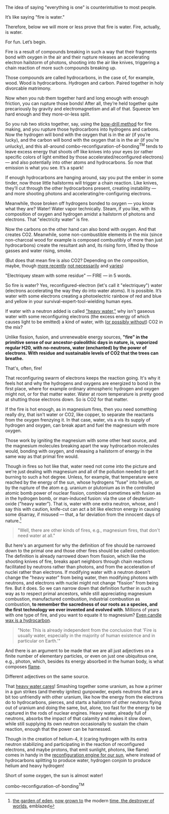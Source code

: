The idea of saying "everything is one" is counterintuitive to most people.

It’s like saying "fire is water."

Therefore, below we will more or less prove that fire is water. Fire, actually, is water.

For fun. Let’s begin.

Fire is a result of compounds breaking in such a way that their fragments bond with oxygen in the air and their rupture releases an accelerating electron hailstorm of <!--accelerative electrons and--> photons, shooting into the air like knives, triggering a chain reaction of more such compounds breaking up.

Those compounds are called hydrocarbons, in the case of, for example, wood. Wood is hydrocarbons. Hydrogen and carbon. Paired together in holy divorcable matrimony.

Now when you rub them together hard and long enough with enough friction, you can rupture those bonds! After all, they’re held together quite precariously by gravity and electromagnetism and all of that. Squeeze ‘em hard enough and they more-or-less split.

So you rub two sticks together, say, using the [bow-drill method](https://youtu.be/_tpBCflcekU?si=XjzJAv3v1z3UOYJF) for fire making, and you rupture those hydrocarbons into hydrogens and carbons. Now the hydrogen will bond with the oxygen that is in the air (if you’re lucky), and the carbon will bond with the oxygen that is in the air  (if you’re unlucky), and this all-around combo-reconfiguration-of-bonding<sup>TM</sup> tends to leave excess energy that shoots off like knives into your eyes (or rather specific colors of light emitted by those accelerated/reconfigured electrons) — and also potentially into other atoms and hydrocarbons. So now that emission is what you see. It’s a spark!

If enough hydrocarbons are hanging around, say you put the ember in some tinder, now those little hailstorms will trigger a chain reaction. Like knives, they’ll cut through the other hydrocarbons present, creating instability — and more shooting photons and accelerating/re-configuring electrons. 

Meanwhile, those broken off hydrogens bonded to oxygen — you know what they are? Water! Water vapor technically. Steam, if you like, with its composition of oxygen and hydrogen amidst a hailstorm of photons and electrons. That "electricity water" is fire. 

Now the carbons on the other hand can also bond with oxygen. And that creates CO2. Meanwhile, some non-combustible elements in the mix (since non-charcoal wood for example is composed combustibly of more than just hydrocarbons) create the resultant ash and, its rising form, lifted by those gasses and water rising, smoke. 

(But does that mean fire is also CO2? Depending on the composition, maybe, though [more recently](https://www.osha.gov/green-jobs/hydrogen/fire-explosion#:~:text=Hydrogen%20used%20in%20the%20fuel,a%20leak%20can%20be%20detected.) [not necessarily](https://www.quora.com/Can-you-burn-something-without-producing-CO2) and [varies](https://theconversation.com/curious-kids-if-steam-contains-water-what-does-smoke-from-fire-contain-172505))

"Electriquey steam with some residue" — FIRE — in 5 words.

So fire is water? Yes, reconfigured-electron (let's call it "electriquey") water (electrons accelerating the way they do into water atoms). It is possible. It’s water with some electrons creating a photoelectric rainbow of red and blue and yellow in your survival-expert-tool-wielding human eyes.

If water with a neutron added is called ["heavy water,"](https://en.wikipedia.org/wiki/Heavy_water) why isn't gaseous water with some reconfiguring electrons (the excess energy of which causes light to be emitted) a kind of water, with ([or possibly without](https://www.quora.com/Can-you-burn-something-without-producing-CO2)) CO2 in the mix?<!--[^5]-->

Unlike fission, fusion<!-- (the sun's fire, undergoing fusion rather than combustion, is quite often heavy water)-->, and unrenewable energy sources, **"fire" in the primitive sense of our ancestor-paleolithic days in nature, is, vaporized regular H20, with no-neutrons, water (enchanted) by the power of electrons. With residue and sustainable levels of CO2 that the trees can breathe.**

That's, often, fire!

That reconfiguring swarm of electrons keeps the reaction going. It's why it feels hot and why the hydrogens and oxygens are energized to bond in the first place, where for example ordinary atmospheric hydrogen and oxygen might not, or for that matter water. Water at room temperature is pretty good at shutting those electrons down. So is CO2 for that matter. 

<!--
That’s fire! Or maybe the whole sum is fire, and "heavy water" should be renamed something else and only something else.

Disclaimer: this is meant to be educational comedy.

It still reads like tragedy.
-->

If the fire is hot enough, as in magnesium fires, then you need something really dry, that isn't water or CO2, like copper, to separate the reactants from the oxygen frenzying it. In that case, water, vis a vis its supply of hydrogen and oxygen, can break apart and <!--actually--> fuel the magnesium with more oxygen. 

Those work by igniting the magnesium with some other heat source, and the magnesium molecules breaking apart the way hydrocarbon molecules would, bonding with oxygen, and releasing a hailstorm of energy in the same way as that primal fire would.

Though in fires so hot like that, water need not come into the picture and we're just dealing with magnesium and all of the pollution needed to get it burning to such a hot degree. Unless, for example, that temperature were reached by the energy of the sun, whose hydrogens "fuse" into helium, or by the rupture of the atom e.g. uranium or plutonium as in the controlled atomic bomb power of nuclear fission, combined sometimes with fusion as in the hydrogen bomb, or man-induced fusion: via the use of deuterium-oxide ("heavy water"). That is, water with one extra neutron, whose, and I say this with caution, knife-cut can act a bit like electron energy in causing some disarray, if misused — that, a far deviation from the innocent days of nature.[^3]

> "Well, there are other kinds of fires, e.g., magnesium fires, that don't need water at all."<!--[^6]-->

<!--"Fire is usually water." Especially in the majority of human existence and in particular on Earth.-->

But here's an argument for why the definition of fire should be narrowed down to the primal one and those other fires should be called combustion: The definition is already narrowed down from fission, which like the shooting knives of fire, breaks apart neighbors through chain reactions facilitated by neutrons rather than photons, and from the acceleration of nuclei rather than electrons. If modifying water with a neutron doesn't change the "heavy water" from being water, then modifying photons with neutrons, and electrons with nuclei might not change "fission" from being fire. But it does. So we can narrow down that definition further in such a way as to respect primal ancestors, while still appreciating magnesium combustion, manufactured combustion, industrial combustion as combustion, **to remember the sacredness of our roots as a species, and the first technology we ever invented and evolved with**. Millions of years with one type of fire, and you want to equate it to magnesium? [Even candle wax is a hydrocarbon](https://candles.org/candle-science/#:~:text=All%20waxes%20are%20essentially%20hydrocarbons,the%20wick%20by%20capillary%20action.).

> "Note: This is already independent from the conclusion that 'Fire is usually water, especially in the majority of human existence and in particular on Earth.'"

<!--
Yes, but the Garden of Eden wants its fire back.

> "Yes, and I'm Saruman, building my Urak-hai army with 'false' fires," Webster dictionary says snobbishly, thinking it's being sarcastic.

[All the armies of Rohan and the Ents rally to defeat Isengard].

"Wait, but why would Ents care about respecting fires as burning hydrocarbons, if they're made of hydrocarbons?" asks Merry about the Ents, the ancient living trees that can walk and talk.

"Because," the Ent begins, slowly. "It was the ancients who took our branches, sometimes our bodies, yes. But Saruman has destroyed all the forests. The ancients held sacred the Ents, rarely chose Ent over tree for their fire. Those trees that they burned left carbon for Ents to breathe, not from Ent bark. But Saruman, has forsaken the Ents. He doesn't see hydrocarbon from Ent. He burns all."

> "Got it," Saruman says. "Hydrocarbon is not Ent." And he proceeds with his burning.[^6]
-->

And there is an argument to be made that we are all just adjectives on a finite number of elementary particles, or even on just one ubiquitous one, e.g., photon, which, besides its energy absorbed in the human body, is what composes<!--tis compose--> [flame](https://www.google.com/search?client=safari&rls=en&q=difference+between+flame+and+fire&ie=UTF-8&oe=UTF-8). 

Different adjectives on the same source.

That [heavy water cares](https://en.wikipedia.org/wiki/CANDU_reactor)! Smashing together some uranium, as how a primer in a gun strikes (and thereby ignites) gunpowder, expels neutrons that are a bit too unfriendly with other uranium, like how the energy from the electrons do to hydrocarbons, pierces, and starts a hailstorm of other neutrons <!--like it--> flying out of uranium and doing the same, but, alone, too fast for the energy to be captured in the rods of nuclear engines. Heavy water, already full of neutrons, absorbs the impact of that calamity and makes it slow down, while still supplying its own neutron occasionally to sustain the chain reaction, enough that the power can be harnessed.

Though in the creation of helium-4, it (<!--the neutron / stabilization-->caring hydrogen with its extra neutron stabilizing and participating in the reaction of reconfigured electrons, and maybe protons, that emit sunlight, photons, like flame) comes in handy in the [reconfiguration engine for our sun](https://energyeducation.ca/encyclopedia/Nuclear_fusion_in_the_Sun#:~:text=This%20resulting%20proton%2Dneutron%20pair,and%20are%20released%20as%20sunlight.), where instead of hydrocarbons splitting to produce water, hydrogen conjoin to produce helium and heavy hydrogen!

Short of some oxygen, the sun is almost water!

combo-reconfiguration-of-bonding<sup>TM</sup>

<!--
[^2]: Magnesium fire produces a lot of pollution.
-->
[^3]: [the garden of eden](https://github.com/slerman12/BrokenWisdoms/blob/1a40b9eeba475368712def76444c3317418c318d/Philosophy/Fire.md), [now grown to](https://translate.google.com/?sl=sa&tl=en&text=कालोऽस्मि%20लोकक्षयकृत्प्रवृद्धो&op=translate) the modern [time, the destroyer of worlds](https://scroll.in/article/1053670/now-i-am-become-death-the-destroyer-of-worlds-truth-and-lies-in-oppenheimers-gita-moment#:~:text=Verse%2011.32%20of%20the%20Gita,here%20to%20annihilate%20the%20worlds.”), emblazed
<!--
[^4]: Unlike fission, fusion (the sun's fire, undergoing fusion rather than combustion, is quite often heavy water), and unrenewable energy sources, "fire" in the primitive sense of our ancestor-paleolithic days in nature, is, vaporized regular H20, with no-neutrons, water (enchanted) by the power of electrons. With residue and sustainable levels of CO2 that the trees can breathe. 
[^5]: And there is an argument to be made that we are all just adjectives on a finite number of elementary particles, or even just one ubiquitous one, e.g., photon. 
-->
<!--We are all flame.--><!-- And depending on the reference frame, those adjectives may widely vary.-->
<!--[Does anyone else hear candle "flame" as sounding more natural than candle "fire?"](https://www.google.com/search?client=safari&rls=en&q=difference+between+flame+and+fire&ie=UTF-8&oe=UTF-8)-->
<!--"Candle wick fire" sounds perfectly fine though, because the wick is burning, the candle is lit with flame.-->

<!--
[^6]: This is a reflection of how you start with an interesting premise, educate people a lot with it, and then at the end they forget to attribute the person and premise who and that taught and showed them all of those things, and only notice the original premise. But technically, the original premise is accurate. "The idea of saying 'everything is one' is counterintuitive to most people." and I think I just showed that pretty well, as well as following through on my "Therefore." Once all of the material is burned through, the teacher is just cooked meat.
-->

